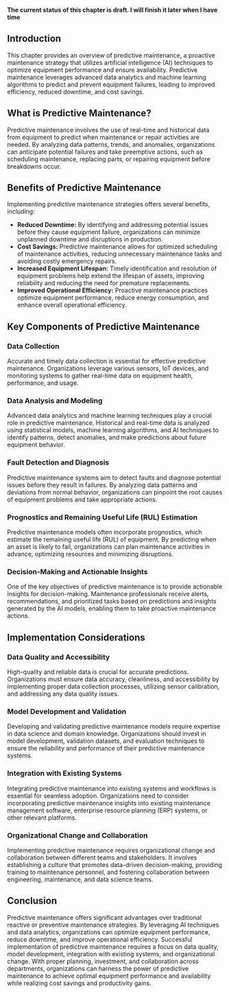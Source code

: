 **The current status of this chapter is draft. I will finish it later when I have time**

Introduction
------------

This chapter provides an overview of predictive maintenance, a proactive maintenance strategy that utilizes artificial intelligence (AI) techniques to optimize equipment performance and ensure availability. Predictive maintenance leverages advanced data analytics and machine learning algorithms to predict and prevent equipment failures, leading to improved efficiency, reduced downtime, and cost savings.

What is Predictive Maintenance?
-------------------------------

Predictive maintenance involves the use of real-time and historical data from equipment to predict when maintenance or repair activities are needed. By analyzing data patterns, trends, and anomalies, organizations can anticipate potential failures and take preemptive actions, such as scheduling maintenance, replacing parts, or repairing equipment before breakdowns occur.

Benefits of Predictive Maintenance
----------------------------------

Implementing predictive maintenance strategies offers several benefits, including:

* **Reduced Downtime:** By identifying and addressing potential issues before they cause equipment failure, organizations can minimize unplanned downtime and disruptions in production.
* **Cost Savings:** Predictive maintenance allows for optimized scheduling of maintenance activities, reducing unnecessary maintenance tasks and avoiding costly emergency repairs.
* **Increased Equipment Lifespan:** Timely identification and resolution of equipment problems help extend the lifespan of assets, improving reliability and reducing the need for premature replacements.
* **Improved Operational Efficiency:** Proactive maintenance practices optimize equipment performance, reduce energy consumption, and enhance overall operational efficiency.

Key Components of Predictive Maintenance
----------------------------------------

### Data Collection

Accurate and timely data collection is essential for effective predictive maintenance. Organizations leverage various sensors, IoT devices, and monitoring systems to gather real-time data on equipment health, performance, and usage.

### Data Analysis and Modeling

Advanced data analytics and machine learning techniques play a crucial role in predictive maintenance. Historical and real-time data is analyzed using statistical models, machine learning algorithms, and AI techniques to identify patterns, detect anomalies, and make predictions about future equipment behavior.

### Fault Detection and Diagnosis

Predictive maintenance systems aim to detect faults and diagnose potential issues before they result in failures. By analyzing data patterns and deviations from normal behavior, organizations can pinpoint the root causes of equipment problems and take appropriate actions.

### Prognostics and Remaining Useful Life (RUL) Estimation

Predictive maintenance models often incorporate prognostics, which estimate the remaining useful life (RUL) of equipment. By predicting when an asset is likely to fail, organizations can plan maintenance activities in advance, optimizing resources and minimizing disruptions.

### Decision-Making and Actionable Insights

One of the key objectives of predictive maintenance is to provide actionable insights for decision-making. Maintenance professionals receive alerts, recommendations, and prioritized tasks based on predictions and insights generated by the AI models, enabling them to take proactive maintenance actions.

Implementation Considerations
-----------------------------

### Data Quality and Accessibility

High-quality and reliable data is crucial for accurate predictions. Organizations must ensure data accuracy, cleanliness, and accessibility by implementing proper data collection processes, utilizing sensor calibration, and addressing any data quality issues.

### Model Development and Validation

Developing and validating predictive maintenance models require expertise in data science and domain knowledge. Organizations should invest in model development, validation datasets, and evaluation techniques to ensure the reliability and performance of their predictive maintenance systems.

### Integration with Existing Systems

Integrating predictive maintenance into existing systems and workflows is essential for seamless adoption. Organizations need to consider incorporating predictive maintenance insights into existing maintenance management software, enterprise resource planning (ERP) systems, or other relevant platforms.

### Organizational Change and Collaboration

Implementing predictive maintenance requires organizational change and collaboration between different teams and stakeholders. It involves establishing a culture that promotes data-driven decision-making, providing training to maintenance personnel, and fostering collaboration between engineering, maintenance, and data science teams.

Conclusion
----------

Predictive maintenance offers significant advantages over traditional reactive or preventive maintenance strategies. By leveraging AI techniques and data analytics, organizations can optimize equipment performance, reduce downtime, and improve operational efficiency. Successful implementation of predictive maintenance requires a focus on data quality, model development, integration with existing systems, and organizational change. With proper planning, investment, and collaboration across departments, organizations can harness the power of predictive maintenance to achieve optimal equipment performance and availability while realizing cost savings and productivity gains.
